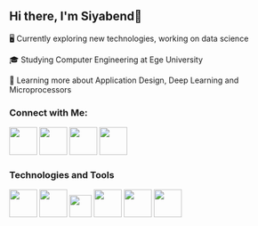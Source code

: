 ## Hi there, I'm Siyabend👋

🖥️ Currently exploring new technologies, working on data science

🎓 Studying Computer Engineering at Ege University

🌱 Learning more about Application Design, Deep Learning and Microprocessors
<br>

### Connect with Me:

[<img src="https://cdn-icons.flaticon.com/png/128/2626/premium/2626273.png?token=exp=1643458215~hmac=ae792ad655c24830cd35e2671c43abaf" height=50 >](https://www.linkedin.com/in/siyabend-urun/)
[<img src="https://cdn-icons.flaticon.com/png/128/2626/premium/2626270.png?token=exp=1643458404~hmac=442633b3d870234dae680f836426a94e" height=50 >](https://www.instagram.com/sybnd_urun/)
[<img src="https://cdn-icons-png.flaticon.com/128/733/733553.png" height=50 >](https://github.com/urunsiyabend)
[<img src="https://cdn-icons.flaticon.com/png/128/3670/premium/3670233.png?token=exp=1643458653~hmac=fb7c25d3250799fce881bd063f5e42e1" height=50 >](https://steamcommunity.com/profiles/76561198860354548/)
<br>

### Technologies and Tools

<img src="https://cdn-icons-png.flaticon.com/128/919/919852.png" height=50 >
<img src="https://cdn-icons.flaticon.com/png/128/186/premium/186320.png?token=exp=1643458950~hmac=27e59e878a79c23da70fe668173c1feb" height=50 >
<img src="https://icon-library.com/images/django-icon/django-icon-0.jpg" height=40 >
<img src="https://seeklogo.com/images/C/c-sharp-c-logo-02F17714BA-seeklogo.com.png" height=50 >
<img src="https://cdn-icons-png.flaticon.com/128/5969/5969346.png" height=50 >
<img src="https://cdn.worldvectorlogo.com/logos/angular-icon.svg" height=50 >
